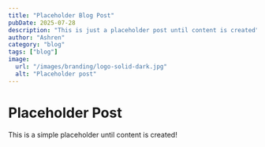 ```yaml
---
title: "Placeholder Blog Post"
pubDate: 2025-07-28
description: "This is just a placeholder post until content is created"
author: "Ashren"
category: "blog"
tags: ["blog"]
image:
  url: "/images/branding/logo-solid-dark.jpg"
  alt: "Placeholder post"
---
```


# Placeholder Post

This is a simple placeholder until content is created!

